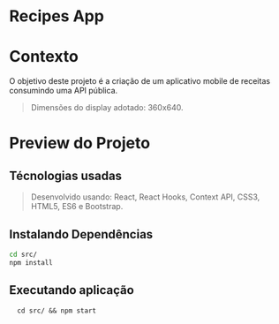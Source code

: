 # Recipes App

# Contexto
O objetivo deste projeto é a criação de um aplicativo mobile de receitas consumindo uma API pública.
>Dimensões do display adotado: 360x640.

# Preview do Projeto

## Técnologias usadas

> Desenvolvido usando: React, React Hooks, Context API, CSS3, HTML5, ES6 e Bootstrap.

## Instalando Dependências

```bash
cd src/
npm install
``` 
## Executando aplicação

  ```
    cd src/ && npm start
  ```
